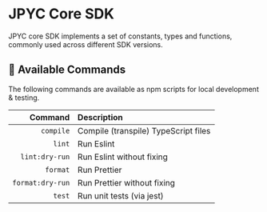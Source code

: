 # JPYC Core SDK

JPYC core SDK implements a set of constants, types and functions, commonly used across different SDK versions.

## 🤖 Available Commands

The following commands are available as npm scripts for local development & testing.

|          Command | Description                          |
| ---------------: | :----------------------------------- |
|        `compile` | Compile (transpile) TypeScript files |
|           `lint` | Run Eslint                           |
|   `lint:dry-run` | Run Eslint without fixing            |
|         `format` | Run Prettier                         |
| `format:dry-run` | Run Prettier without fixing          |
|           `test` | Run unit tests (via jest)            |
